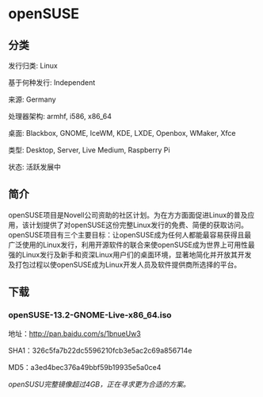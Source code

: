 # openSUSE

## 分类

发行归类: Linux

基于何种发行: Independent

来源: Germany

处理器架构: armhf, i586, x86_64

桌面: Blackbox, GNOME, IceWM, KDE, LXDE, Openbox, WMaker, Xfce

类型: Desktop, Server, Live Medium, Raspberry Pi

状态: 活跃发展中

## 简介

openSUSE项目是Novell公司资助的社区计划。为在方方面面促进Linux的普及应用，该计划提供了对openSUSE这份完整Linux发行的免费、简便的获取访问。openSUSE项目有三个主要目标：让openSUSE成为任何人都能最容易获得且最广泛使用的Linux发行，利用开源软件的联合来使openSUSE成为世界上可用性最强的Linux发行及新手和资深Linux用户们的桌面环境，显著地简化并开放其开发及打包过程以使openSUSE成为Linux开发人员及软件提供商所选择的平台。

## 下载

### openSUSE-13.2-GNOME-Live-x86_64.iso

地址：http://pan.baidu.com/s/1bnueUw3

SHA1：326c5fa7b22dc5596210fcb3e5ac2c69a856714e

MD5：a3ed4bec376a49bbf59b19935e5a0ce4

*openSUSU完整镜像超过4GB，正在寻求更为合适的方案。*